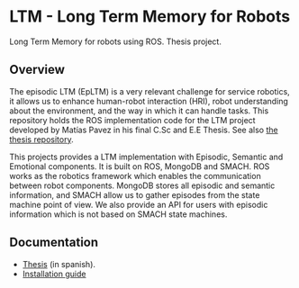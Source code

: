 # LTM - Long Term Memory for Robots

Long Term Memory for robots using ROS. Thesis project.

## Overview

The episodic LTM (EpLTM) is a very relevant challenge for service robotics, it allows us to enhance human-robot interaction (HRI), robot understanding about the environment, and the way in which it can handle tasks. This repository holds the ROS implementation code for the LTM project developed by Matías Pavez in his final C.Sc and E.E Thesis. See also [the thesis repository](https://github.com/mpavezb/memoria).


This projects provides a LTM implementation with Episodic, Semantic and Emotional components. It is built on ROS, MongoDB and SMACH. ROS works as the robotics framework which enables the communication between robot components. MongoDB stores all episodic and semantic information, and SMACH allow us to gather episodes from the state machine point of view. We also provide an API for users with episodic information which is not based on SMACH state machines.


## Documentation

- [Thesis](https://github.com/mpavezb/memoria) (in spanish).
- [Installation guide](doc/installation.md)
